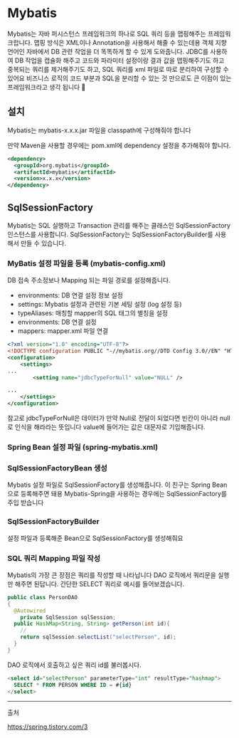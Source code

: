 # Mybatis

Mybatis는 자바 퍼시스턴스 프레임워크의 하나로 SQL 쿼리 등을 맵핑해주는 프레임워크랍니다.
맵핑 방식은 XML이나 Annotation을 사용해서 해줄 수 있는데용
객체 지향 언어인 자바에서 DB 관련 작업을 더 똑똑하게 할 수 있게 도와줍니다.
JDBC를 사용하여 DB 작업을 캡슐화 해주고 코드와 파라미터 설정이랑 결과 값을 맵핑해주기도 하고
중복되는 쿼리를 제거해주기도 하고, SQL 쿼리를 xml 파일로 따로 분리하여 구성할 수 있어요
비즈니스 로직의 코드 부분과 SQL을 분리할 수 있는 것 만으로도 큰 이점이 있는 프레임워크라고 생각 됩니다 🫢

## 설치
Mybatis는 mybatis-x.x.x.jar 파일을 classpath에 구성해줘야 합니다

만약 Maven을 사용할 경우에는 pom.xml에 dependency 설정을 추가해줘야 합니다.

```xml
<dependency>
  <groupId>org.mybatis</groupId>
  <artifactId>mybatis</artifactId>
  <version>x.x.x</version>
</dependency>
```

## SqlSessionFactory
Mybatis는 SQL 실행하고 Transaction 관리를 해주는 클래스인 SqlSessionFactory 인스턴스를 사용합니다.
SqlSessionFactory는 SqlSessionFactoryBuilder를 사용해서 만들 수 있습니다. 

### MyBatis 설정 파일을 등록 (mybatis-config.xml)
DB 접속 주소정보나 Mapping 되는 파일 경로를 설정해줍니다. 

- environments: DB 연결 설정 정보 설정
- settings: Mybatis 설정과 관련된 기본 세팅 설정 (log 설정 등)
- typeAliases: 매칭할 mapper의 SQL 태그의 별칭을 설정
- environments: DB 연결 설정
- mappers: mapper.xml 파일 연결

```xml
<?xml version="1.0" encoding="UTF-8"?>
<!DOCTYPE configuration PUBLIC "-//mybatis.org//DTD Config 3.0//EN" "HTTP://mybatis.org/dtd/mybatis-3-config.dtd">
<configuration>
    <settings>
...
        <setting name="jdbcTypeForNull" value="NULL" />

...
    </settings>
</configuration>
```

참고로 jdbcTypeForNull은 데이터가 만약 Null로 전달이 되었다면 빈칸이 아니라 null로 인식을 해라라는 뜻입니다
value에 들어가는 값은 대문자로 기입해줍니다.



### Spring Bean 설정 파일 (spring-mybatis.xml)


### SqlSessionFactoryBean 생성
Mybatis 설정 파일로 SqlSessionFactory를 생성해줍니다. 이 친구는 Spring Bean으로 등록해주면 돼용
Mybatis-Spring을 사용하는 경우에는 SqlSessionFactory를 주입 받습니다

### SqlSessionFactoryBuilder
설정 파일과 등록해준 Bean으로 SqlSessionFactory를 생성해줘요

### SQL 쿼리 Mapping 파일 작성
Mybatis의 가장 큰 장점은 쿼리를 작성할 때 나타납니다
DAO 로직에서 쿼리문을 실행만 해주면 된답니다.
간단한 SELECT 쿼리로 예시를 들어보겠습니다.

```java
public class PersonDAO
{
  @Autowired
    private SqlSession sqlSession;
  public HashMap<String, String> getPerson(int id){
    // 
    return sqlSession.selectList("selectPerson", id);
  }
}
```

DAO 로직에서 호출하고 싶은 쿼리 id를 불러봅시다.


```SQL
<select id="selectPerson" parameterType="int" resultType="hashmap">
  SELECT * FROM PERSON WHERE ID = #{id}
</select>
```


---

출처

https://spring.tistory.com/3